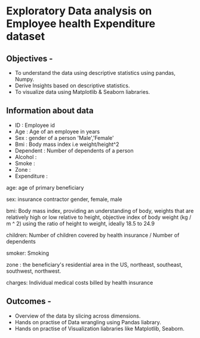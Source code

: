 # Exploratory Data analysis on Employee health Expenditure dataset

## Objectives - 
- To understand the data using descriptive statistics using pandas, Numpy.
- Derive Insights based on descriptive statistics. 
- To visualize data using Matplotlib & Seaborn liabraries.

## Information about data
- ID : Employee id
- Age	: Age of an employee in years 
- Sex :	gender of a person 'Male','Female'
- Bmi	: Body mass index i.e weight/height^2
- Dependent	: Number of dependents of a person
- Alcohol	:  
- Smoke	:
- Zone :
- Expenditure : 


age: age of primary beneficiary

sex: insurance contractor gender, female, male

bmi: Body mass index, providing an understanding of body, weights that are relatively high or low relative to height,
objective index of body weight (kg / m ^ 2) using the ratio of height to weight, ideally 18.5 to 24.9

children: Number of children covered by health insurance / Number of dependents

smoker: Smoking

zone : the beneficiary's residential area in the US, northeast, southeast, southwest, northwest.

charges: Individual medical costs billed by health insurance

## Outcomes - 
- Overview of the data by slicing across dimensions.
- Hands on practise of Data wrangling using Pandas liabrary.
- Hands on practise of Visualization liabraries like Matplotlib, Seaborn.

